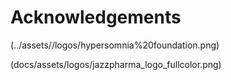 # Acknowledgements

(../assets//logos/hypersomnia%20foundation.png)

(docs/assets/logos/jazzpharma_logo_fullcolor.png)
